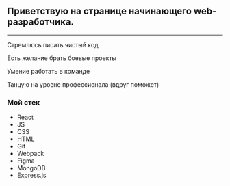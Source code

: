 ## Приветствую на странице начинающего web-разработчика.
-----------------------------------------------------------------------------------------------------------------------------------------------------------------------------------

Стремлюсь писать чистый код 

Есть желание брать боевые проекты 

Умение работать в команде  

Танцую на уровне профессионала (вдруг поможет)


### Мой стек
+ React
+ JS
+ CSS
+ HTML
+ Git
+ Webpack
+ Figma
+ MongoDB
+ Express.js

<!--
**all1son4/all1son4** is a ✨ _special_ ✨ repository because its `README.md` (this file) appears on your GitHub profile.

Here are some ideas to get you started:

- 🔭 I’m currently working on ...
- 🌱 I’m currently learning ...
- 👯 I’m looking to collaborate on ...
- 🤔 I’m looking for help with ...
- 💬 Ask me about ...
- 📫 How to reach me: ...
- 😄 Pronouns: ...
- ⚡ Fun fact: ...
-->


